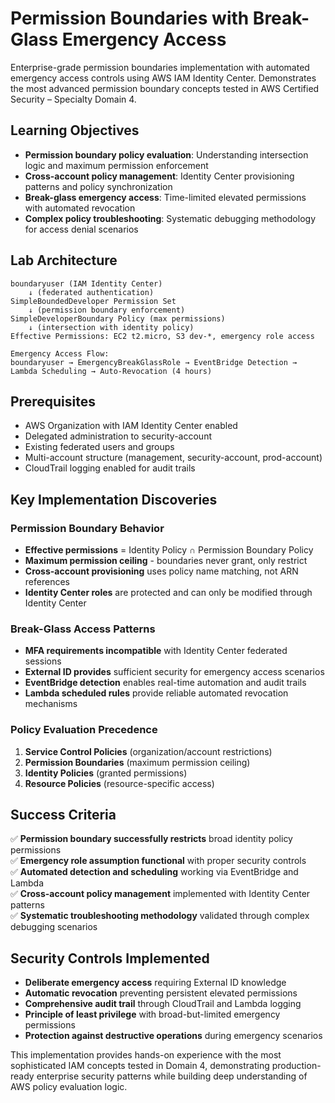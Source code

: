 # Permission Boundaries with Break-Glass Emergency Access

Enterprise-grade permission boundaries implementation with automated emergency access controls using AWS IAM Identity Center. Demonstrates the most advanced permission boundary concepts tested in AWS Certified Security – Specialty Domain 4.

## Learning Objectives

- **Permission boundary policy evaluation**: Understanding intersection logic and maximum permission enforcement
- **Cross-account policy management**: Identity Center provisioning patterns and policy synchronization  
- **Break-glass emergency access**: Time-limited elevated permissions with automated revocation
- **Complex policy troubleshooting**: Systematic debugging methodology for access denial scenarios

## Lab Architecture

```
boundaryuser (IAM Identity Center)
    ↓ (federated authentication)
SimpleBoundedDeveloper Permission Set
    ↓ (permission boundary enforcement)
SimpleDeveloperBoundary Policy (max permissions)
    ↓ (intersection with identity policy)
Effective Permissions: EC2 t2.micro, S3 dev-*, emergency role access

Emergency Access Flow:
boundaryuser → EmergencyBreakGlassRole → EventBridge Detection → Lambda Scheduling → Auto-Revocation (4 hours)
```

## Prerequisites

- AWS Organization with IAM Identity Center enabled
- Delegated administration to security-account
- Existing federated users and groups
- Multi-account structure (management, security-account, prod-account)
- CloudTrail logging enabled for audit trails

## Key Implementation Discoveries

### Permission Boundary Behavior
- **Effective permissions** = Identity Policy ∩ Permission Boundary Policy
- **Maximum permission ceiling** - boundaries never grant, only restrict
- **Cross-account provisioning** uses policy name matching, not ARN references
- **Identity Center roles** are protected and can only be modified through Identity Center

### Break-Glass Access Patterns
- **MFA requirements incompatible** with Identity Center federated sessions
- **External ID provides** sufficient security for emergency access scenarios  
- **EventBridge detection** enables real-time automation and audit trails
- **Lambda scheduled rules** provide reliable automated revocation mechanisms

### Policy Evaluation Precedence
1. **Service Control Policies** (organization/account restrictions)
2. **Permission Boundaries** (maximum permission ceiling)  
3. **Identity Policies** (granted permissions)
4. **Resource Policies** (resource-specific access)

## Success Criteria

✅ **Permission boundary successfully restricts** broad identity policy permissions  
✅ **Emergency role assumption functional** with proper security controls  
✅ **Automated detection and scheduling** working via EventBridge and Lambda  
✅ **Cross-account policy management** implemented with Identity Center patterns  
✅ **Systematic troubleshooting methodology** validated through complex debugging scenarios  

## Security Controls Implemented

- **Deliberate emergency access** requiring External ID knowledge
- **Automatic revocation** preventing persistent elevated permissions
- **Comprehensive audit trail** through CloudTrail and Lambda logging
- **Principle of least privilege** with broad-but-limited emergency permissions
- **Protection against destructive operations** during emergency scenarios

This implementation provides hands-on experience with the most sophisticated IAM concepts tested in Domain 4, demonstrating production-ready enterprise security patterns while building deep understanding of AWS policy evaluation logic.